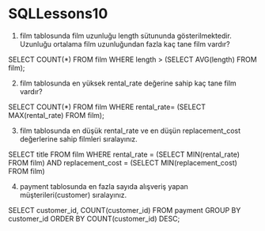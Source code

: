 # SQLLessons10
1. film tablosunda film uzunluğu length sütununda gösterilmektedir. Uzunluğu ortalama film uzunluğundan fazla kaç tane film vardır?

SELECT COUNT(*) FROM film WHERE length > 
(SELECT AVG(length) FROM film);

2. film tablosunda en yüksek rental_rate değerine sahip kaç tane film vardır?

SELECT COUNT(*) FROM film WHERE rental_rate=
(SELECT MAX(rental_rate) FROM film);

3. film tablosunda en düşük rental_rate ve en düşün replacement_cost değerlerine sahip filmleri sıralayınız.

SELECT title FROM film WHERE rental_rate =
(SELECT MIN(rental_rate) FROM film)
AND replacement_cost =
(SELECT MIN(replacement_cost) FROM film)


4. payment tablosunda en fazla sayıda alışveriş yapan müşterileri(customer) sıralayınız.

SELECT customer_id, COUNT(customer_id) FROM payment
GROUP BY customer_id
ORDER BY COUNT(customer_id) DESC;

